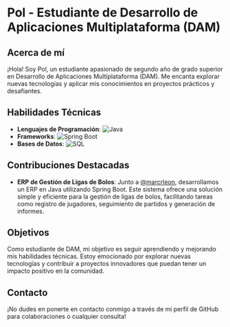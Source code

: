 # Pol - Estudiante de Desarrollo de Aplicaciones Multiplataforma (DAM)

## Acerca de mí
¡Hola! Soy Pol, un estudiante apasionado de segundo año de grado superior en Desarrollo de Aplicaciones Multiplataforma (DAM). Me encanta explorar nuevas tecnologías y aplicar mis conocimientos en proyectos prácticos y desafiantes.

## Habilidades Técnicas
- **Lenguajes de Programación**: ![Java](https://img.icons8.com/color/48/000000/java-coffee-cup-logo.png)
- **Frameworks**: ![Spring Boot](https://img.icons8.com/color/48/000000/spring-logo.png)
- **Bases de Datos**: ![SQL](https://img.icons8.com/color/48/000000/database-restore.png)

## Contribuciones Destacadas
- **ERP de Gestión de Ligas de Bolos**: Junto a [@marcrleon](https://github.com/marcrleon), desarrollamos un ERP en Java utilizando Spring Boot. Este sistema ofrece una solución simple y eficiente para la gestión de ligas de bolos, facilitando tareas como registro de jugadores, seguimiento de partidos y generación de informes.

## Objetivos
Como estudiante de DAM, mi objetivo es seguir aprendiendo y mejorando mis habilidades técnicas. Estoy emocionado por explorar nuevas tecnologías y contribuir a proyectos innovadores que puedan tener un impacto positivo en la comunidad.

## Contacto
¡No dudes en ponerte en contacto conmigo a través de mi perfil de GitHub para colaboraciones o cualquier consulta!
